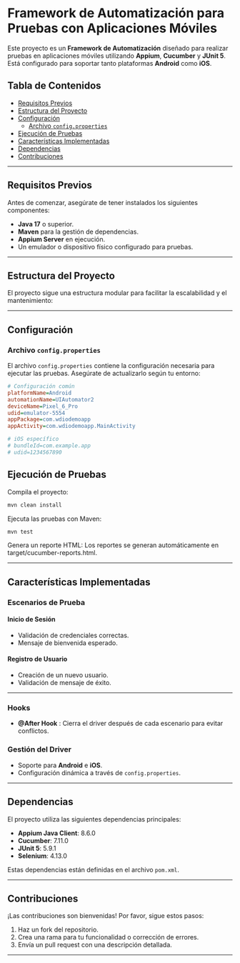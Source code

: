 # Framework de Automatización para Pruebas con Aplicaciones Móviles

Este proyecto es un **Framework de Automatización** diseñado para realizar pruebas en aplicaciones móviles utilizando **Appium**, **Cucumber** y **JUnit 5**. Está configurado para soportar tanto plataformas **Android** como **iOS**.

## Tabla de Contenidos

- [Requisitos Previos](#requisitos-previos)
- [Estructura del Proyecto](#estructura-del-proyecto)
- [Configuración](#configuración)
  - [Archivo `config.properties`](#archivo-configproperties)
- [Ejecución de Pruebas](#ejecución-de-pruebas)
- [Características Implementadas](#características-implementadas)
- [Dependencias](#dependencias)
- [Contribuciones](#contribuciones)

---

## Requisitos Previos

Antes de comenzar, asegúrate de tener instalados los siguientes componentes:

- **Java 17** o superior.
- **Maven** para la gestión de dependencias.
- **Appium Server** en ejecución.
- Un emulador o dispositivo físico configurado para pruebas.

---

## Estructura del Proyecto

El proyecto sigue una estructura modular para facilitar la escalabilidad y el mantenimiento:

---

## Configuración

### Archivo `config.properties`

El archivo `config.properties` contiene la configuración necesaria para ejecutar las pruebas. Asegúrate de actualizarlo según tu entorno:

```ini
# Configuración común
platformName=Android
automationName=UIAutomator2
deviceName=Pixel_6_Pro
udid=emulator-5554
appPackage=com.wdiodemoapp
appActivity=com.wdiodemoapp.MainActivity

# iOS específico
# bundleId=com.example.app
# udid=1234567890
```

## Ejecución de Pruebas
Compila el proyecto: 
```bash
mvn clean install
```
Ejecuta las pruebas con Maven:  
```bash
mvn test
```
Genera un reporte HTML: Los reportes se generan automáticamente en target/cucumber-reports.html.

---

## Características Implementadas
### Escenarios de Prueba

#### Inicio de Sesión
- Validación de credenciales correctas.
- Mensaje de bienvenida esperado.

#### Registro de Usuario
- Creación de un nuevo usuario.
- Validación de mensaje de éxito.

----

### Hooks
- **@After Hook** : Cierra el driver después de cada escenario para evitar conflictos.

### Gestión del Driver
- Soporte para **Android** e **iOS**.
- Configuración dinámica a través de `config.properties`.

---

## Dependencias

El proyecto utiliza las siguientes dependencias principales:

- **Appium Java Client**: 8.6.0  
- **Cucumber**: 7.11.0  
- **JUnit 5**: 5.9.1  
- **Selenium**: 4.13.0  

Estas dependencias están definidas en el archivo `pom.xml`.

---

## Contribuciones

¡Las contribuciones son bienvenidas! Por favor, sigue estos pasos:

1. Haz un fork del repositorio.
2. Crea una rama para tu funcionalidad o corrección de errores.
3. Envía un pull request con una descripción detallada.

---